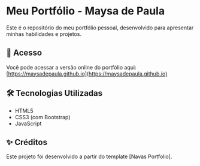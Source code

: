 # Meu Portfólio - Maysa de Paula

Este é o repositório do meu portfólio pessoal, desenvolvido para apresentar minhas habilidades e projetos.

## 🚀 Acesso

Você pode acessar a versão online do portfólio aqui: [https://maysadepaula.github.io](https://maysadepaula.github.io)

## 🛠️ Tecnologias Utilizadas
* HTML5
* CSS3 (com Bootstrap)
* JavaScript

## ✨ Créditos
Este projeto foi desenvolvido a partir do template [Navas Portfolio].

